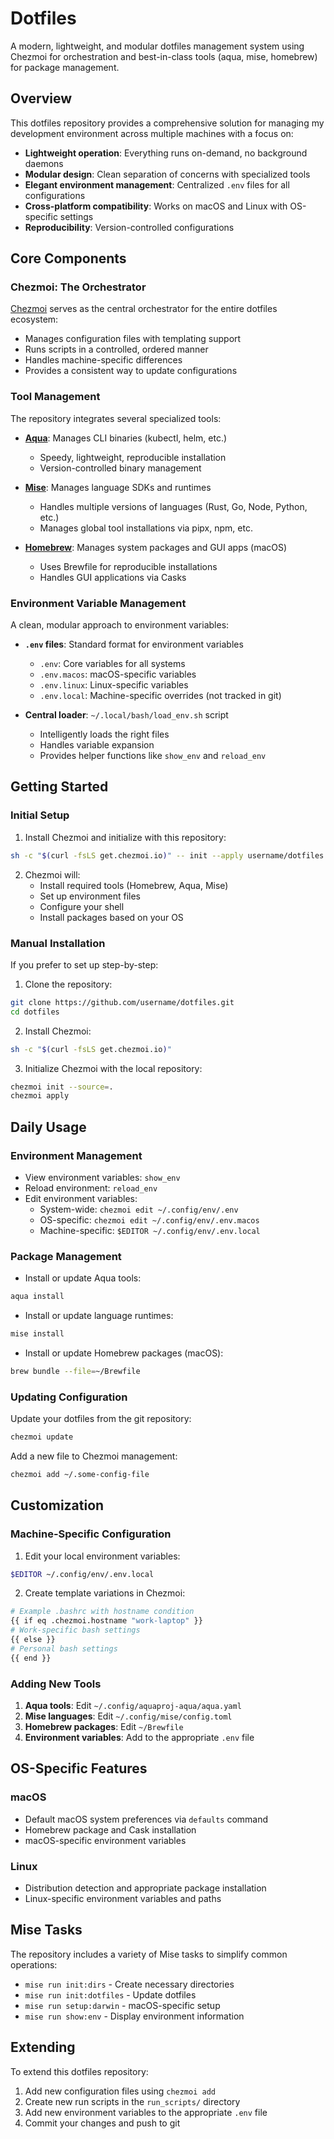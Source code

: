 # Dotfiles

A modern, lightweight, and modular dotfiles management system using Chezmoi for orchestration and best-in-class tools (aqua, mise, homebrew) for package management.

## Overview

This dotfiles repository provides a comprehensive solution for managing my development environment across multiple machines with a focus on:

- **Lightweight operation**: Everything runs on-demand, no background daemons
- **Modular design**: Clean separation of concerns with specialized tools
- **Elegant environment management**: Centralized `.env` files for all configurations
- **Cross-platform compatibility**: Works on macOS and Linux with OS-specific settings
- **Reproducibility**: Version-controlled configurations

## Core Components

### Chezmoi: The Orchestrator

[Chezmoi](https://www.chezmoi.io/) serves as the central orchestrator for the entire dotfiles ecosystem:

- Manages configuration files with templating support
- Runs scripts in a controlled, ordered manner
- Handles machine-specific differences
- Provides a consistent way to update configurations

### Tool Management

The repository integrates several specialized tools:

- **[Aqua](https://aquaproj.github.io/)**: Manages CLI binaries (kubectl, helm, etc.)
  - Speedy, lightweight, reproducible installation
  - Version-controlled binary management

- **[Mise](https://mise.jdx.dev/)**: Manages language SDKs and runtimes
  - Handles multiple versions of languages (Rust, Go, Node, Python, etc.)
  - Manages global tool installations via pipx, npm, etc.

- **[Homebrew](https://brew.sh/)**: Manages system packages and GUI apps (macOS)
  - Uses Brewfile for reproducible installations
  - Handles GUI applications via Casks

### Environment Variable Management

A clean, modular approach to environment variables:

- **`.env` files**: Standard format for environment variables
  - `.env`: Core variables for all systems
  - `.env.macos`: macOS-specific variables
  - `.env.linux`: Linux-specific variables
  - `.env.local`: Machine-specific overrides (not tracked in git)

- **Central loader**: `~/.local/bash/load_env.sh` script
  - Intelligently loads the right files
  - Handles variable expansion
  - Provides helper functions like `show_env` and `reload_env`

## Getting Started

### Initial Setup

1. Install Chezmoi and initialize with this repository:

```bash
sh -c "$(curl -fsLS get.chezmoi.io)" -- init --apply username/dotfiles
```

2. Chezmoi will:
   - Install required tools (Homebrew, Aqua, Mise)
   - Set up environment files
   - Configure your shell
   - Install packages based on your OS

### Manual Installation

If you prefer to set up step-by-step:

1. Clone the repository:
```bash
git clone https://github.com/username/dotfiles.git
cd dotfiles
```

2. Install Chezmoi:
```bash
sh -c "$(curl -fsLS get.chezmoi.io)"
```

3. Initialize Chezmoi with the local repository:
```bash
chezmoi init --source=.
chezmoi apply
```

## Daily Usage

### Environment Management

- View environment variables: `show_env`
- Reload environment: `reload_env`
- Edit environment variables:
  - System-wide: `chezmoi edit ~/.config/env/.env`
  - OS-specific: `chezmoi edit ~/.config/env/.env.macos`
  - Machine-specific: `$EDITOR ~/.config/env/.env.local`

### Package Management

- Install or update Aqua tools:
```bash
aqua install
```

- Install or update language runtimes:
```bash
mise install
```

- Install or update Homebrew packages (macOS):
```bash
brew bundle --file=~/Brewfile
```

### Updating Configuration

Update your dotfiles from the git repository:

```bash
chezmoi update
```

Add a new file to Chezmoi management:

```bash
chezmoi add ~/.some-config-file
```

## Customization

### Machine-Specific Configuration

1. Edit your local environment variables:
```bash
$EDITOR ~/.config/env/.env.local
```

2. Create template variations in Chezmoi:
```bash
# Example .bashrc with hostname condition
{{ if eq .chezmoi.hostname "work-laptop" }}
# Work-specific bash settings
{{ else }}
# Personal bash settings
{{ end }}
```

### Adding New Tools

1. **Aqua tools**: Edit `~/.config/aquaproj-aqua/aqua.yaml`
2. **Mise languages**: Edit `~/.config/mise/config.toml`
3. **Homebrew packages**: Edit `~/Brewfile`
4. **Environment variables**: Add to the appropriate `.env` file

## OS-Specific Features

### macOS

- Default macOS system preferences via `defaults` command
- Homebrew package and Cask installation
- macOS-specific environment variables

### Linux

- Distribution detection and appropriate package installation
- Linux-specific environment variables and paths

## Mise Tasks

The repository includes a variety of Mise tasks to simplify common operations:

- `mise run init:dirs` - Create necessary directories
- `mise run init:dotfiles` - Update dotfiles 
- `mise run setup:darwin` - macOS-specific setup
- `mise run show:env` - Display environment information

## Extending

To extend this dotfiles repository:

1. Add new configuration files using `chezmoi add`
2. Create new run scripts in the `run_scripts/` directory
3. Add new environment variables to the appropriate `.env` file
4. Commit your changes and push to git
